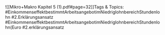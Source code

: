 
![[Mikro+Makro Kapitel 5 (1).pdf#page=32]]Tags & Topics:
   #EinkommenseffektbestimmtArbeitsangebotimNiedriglohnbereichStundenlohn
   #2.Erklärungsansatz
   #EinkommenseffektbestimmtArbeitsangebotimNiedriglohnbereichStundenlohn(Euro
   #2.erklärungsansatz